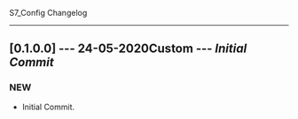 S7_Config Changelog

----------

## [0.1.0.0] --- 24-05-2020Custom --- **_Initial Commit_**

### NEW

* Initial Commit.



